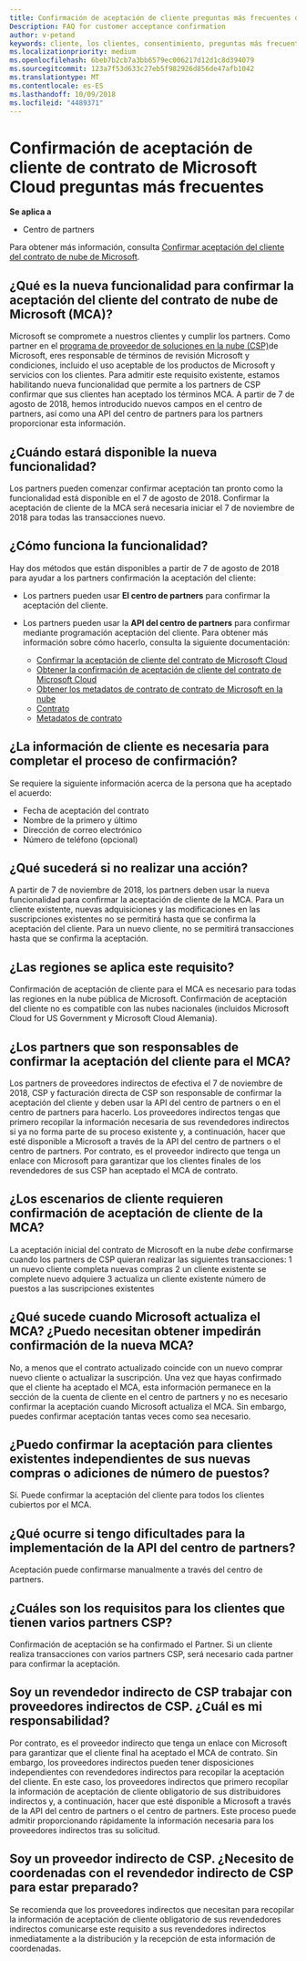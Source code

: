 ```yaml
---
title: Confirmación de aceptación de cliente preguntas más frecuentes de contrato de Microsoft Cloud | El centro de partners
Description: FAQ for customer acceptance confirmation
author: v-petand
keywords: cliente, los clientes, consentimiento, preguntas más frecuentes
ms.localizationpriority: medium
ms.openlocfilehash: 6beb7b2cb7a3bb6579ec006217d12d1c8d394079
ms.sourcegitcommit: 123a7f53d633c27eb5f982926d856de47afb1042
ms.translationtype: MT
ms.contentlocale: es-ES
ms.lasthandoff: 10/09/2018
ms.locfileid: "4489371"
---
```

# <a name="microsoft-cloud-agreement-customer-acceptance-confirmation-frequently-asked-questions"></a>Confirmación de aceptación de cliente de contrato de Microsoft Cloud preguntas más frecuentes 

**Se aplica a**
-  Centro de partners

Para obtener más información, consulta [Confirmar aceptación del cliente del contrato de nube de Microsoft](https://docs.microsoft.com/en-us/partner-center/confirm-consent).
 
## <a name="what-is-the-new-functionality-for-confirming-customer-acceptance-of-the-microsoft-cloud-agreement-mca"></a>¿Qué es la nueva funcionalidad para confirmar la aceptación del cliente del contrato de nube de Microsoft (MCA)? 
Microsoft se compromete a nuestros clientes y cumplir los partners. Como partner en el [programa de proveedor de soluciones en la nube (CSP)](https://partner.microsoft.com/en-us/cloud-solution-provider)de Microsoft, eres responsable de términos de revisión Microsoft y condiciones, incluido el uso aceptable de los productos de Microsoft y servicios con los clientes. Para admitir este requisito existente, estamos habilitando nueva funcionalidad que permite a los partners de CSP confirmar que sus clientes han aceptado los términos MCA. A partir de 7 de agosto de 2018, hemos introducido nuevos campos en el centro de partners, así como una API del centro de partners para los partners proporcionar esta información. 
 
## <a name="when-is-the-new-functionality-available"></a>¿Cuándo estará disponible la nueva funcionalidad? 
Los partners pueden comenzar confirmar aceptación tan pronto como la funcionalidad está disponible en el 7 de agosto de 2018. Confirmar la aceptación de cliente de la MCA será necesaria iniciar el 7 de noviembre de 2018 para todas las transacciones nuevo. 
 
## <a name="how-does-the-functionality-work"></a>¿Cómo funciona la funcionalidad?
Hay dos métodos que están disponibles a partir de 7 de agosto de 2018 para ayudar a los partners confirmación la aceptación del cliente:  

-   Los partners pueden usar **El centro de partners** para confirmar la aceptación del cliente. 

-   Los partners pueden usar la **API del centro de partners** para confirmar mediante programación aceptación del cliente. Para obtener más información sobre cómo hacerlo, consulta la siguiente documentación:
    -   [Confirmar la aceptación de cliente del contrato de Microsoft Cloud](https://docs.microsoft.com/en-us/partner-center/develop/confirm-customer-consent)
    -   [Obtener la confirmación de aceptación de cliente del contrato de Microsoft Cloud](https://docs.microsoft.com/en-us/partner-center/develop/get-confirmation-of-customer-consent)
    -   [Obtener los metadatos de contrato de contrato de Microsoft en la nube](https://docs.microsoft.com/en-us/partner-center/develop/get-agreement-metadata)
    -   [Contrato](https://docs.microsoft.com/en-us/partner-center/develop/agreement)
    -   [Metadatos de contrato](https://docs.microsoft.com/en-us/partner-center/develop/agreement-metadata)

##  <a name="what-customer-information-is-required-to-complete-the-confirmation-process"></a>¿La información de cliente es necesaria para completar el proceso de confirmación? 
Se requiere la siguiente información acerca de la persona que ha aceptado el acuerdo: 
-    Fecha de aceptación del contrato 
-    Nombre de la primero y último 
-    Dirección de correo electrónico 
-    Número de teléfono (opcional)  
 
## <a name="what-will-happen-if-i-do-not-take-action"></a>¿Qué sucederá si no realizar una acción? 
A partir de 7 de noviembre de 2018, los partners deben usar la nueva funcionalidad para confirmar la aceptación de cliente de la MCA. Para un cliente existente, nuevas adquisiciones y las modificaciones en las suscripciones existentes no se permitirá hasta que se confirma la aceptación del cliente. Para un nuevo cliente, no se permitirá transacciones hasta que se confirma la aceptación. 
 
## <a name="which-regions-does-this-requirement-apply-to"></a>¿Las regiones se aplica este requisito? 
Confirmación de aceptación de cliente para el MCA es necesario para todas las regiones en la nube pública de Microsoft. Confirmación de aceptación del cliente no es compatible con las nubes nacionales (incluidos Microsoft Cloud for US Government y Microsoft Cloud Alemania). 
 
## <a name="which-partners-are-responsible-for-confirming-customer-acceptance-to-the-mca"></a>¿Los partners que son responsables de confirmar la aceptación del cliente para el MCA? 
Los partners de proveedores indirectos de efectiva el 7 de noviembre de 2018, CSP y facturación directa de CSP son responsable de confirmar la aceptación del cliente y deben usar la API del centro de partners o en el centro de partners para hacerlo. Los proveedores indirectos tengas que primero recopilar la información necesaria de sus revendedores indirectos si ya no forma parte de su proceso existente y, a continuación, hacer que esté disponible a Microsoft a través de la API del centro de partners o el centro de partners. Por contrato, es el proveedor indirecto que tenga un enlace con Microsoft para garantizar que los clientes finales de los revendedores de sus CSP han aceptado el MCA de contrato.  
 
## <a name="what-customer-scenarios-require-confirmation-of-customer-acceptance-of-the-mca"></a>¿Los escenarios de cliente requieren confirmación de aceptación de cliente de la MCA? 
La aceptación inicial del contrato de Microsoft en la nube *debe* confirmarse cuando los partners de CSP quieran realizar las siguientes transacciones: 1 un nuevo cliente completa nuevas compras 2 un cliente existente se complete nuevo adquiere 3 actualiza un cliente existente número de puestos a las suscripciones existentes 
 
## <a name="what-happens-when-microsoft-updates-the-mca-do-i-need-obtain-re-confirmation-of-the-new-mca"></a>¿Qué sucede cuando Microsoft actualiza el MCA? ¿Puedo necesitan obtener impedirán confirmación de la nueva MCA?
No, a menos que el contrato actualizado coincide con un nuevo comprar nuevo cliente o actualizar la suscripción. Una vez que hayas confirmado que el cliente ha aceptado el MCA, esta información permanece en la sección de la cuenta de cliente en el centro de partners y no es necesario confirmar la aceptación cuando Microsoft actualiza el MCA. Sin embargo, puedes confirmar aceptación tantas veces como sea necesario. 
 
## <a name="can-i-confirm-the-acceptance-for-existing-customers-separate-from-their-new-purchases-or-seat-additions"></a>¿Puedo confirmar la aceptación para clientes existentes independientes de sus nuevas compras o adiciones de número de puestos? 
Sí. Puede confirmar la aceptación del cliente para todos los clientes cubiertos por el MCA. 
 
## <a name="what-if-im-having-difficulty-implementing-the-partner-center-api"></a>¿Qué ocurre si tengo dificultades para la implementación de la API del centro de partners? 
Aceptación puede confirmarse manualmente a través del centro de partners. 
 
## <a name="what-are-the-requirements-for-customers-that-have-multiple-csp-partners"></a>¿Cuáles son los requisitos para los clientes que tienen varios partners CSP? 
Confirmación de aceptación se ha confirmado el Partner. Si un cliente realiza transacciones con varios partners CSP, será necesario cada partner para confirmar la aceptación. 
 
## <a name="i-am-a-csp-indirect-reseller-working-with-csp-indirect-providers-what-is-my-responsibility"></a>Soy un revendedor indirecto de CSP trabajar con proveedores indirectos de CSP. ¿Cuál es mi responsabilidad? 
Por contrato, es el proveedor indirecto que tenga un enlace con Microsoft para garantizar que el cliente final ha aceptado el MCA de contrato. Sin embargo, los proveedores indirectos pueden tener disposiciones independientes con revendedores indirectos para recopilar la aceptación del cliente. En este caso, los proveedores indirectos que primero recopilar la información de aceptación de cliente obligatorio de sus distribuidores indirectos y, a continuación, hacer que esté disponible a Microsoft a través de la API del centro de partners o el centro de partners. Este proceso puede admitir proporcionando rápidamente la información necesaria para los proveedores indirectos tras su solicitud. 
 
## <a name="i-am-a-csp-indirect-provider-do-i-need-to-coordinate-with-my-csp-indirect-reseller-to-be-prepared"></a>Soy un proveedor indirecto de CSP. ¿Necesito de coordenadas con el revendedor indirecto de CSP para estar preparado? 
Se recomienda que los proveedores indirectos que necesitan para recopilar la información de aceptación de cliente obligatorio de sus revendedores indirectos comunicarse este requisito a sus revendedores indirectos inmediatamente a la distribución y la recepción de esta información de coordenadas. 
 

